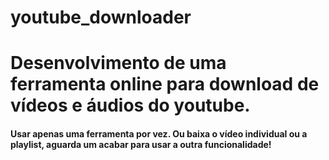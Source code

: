 # youtube_downloader
# Desenvolvimento de uma ferramenta online para download de vídeos e áudios do youtube.

#### Usar apenas uma ferramenta por vez. Ou baixa o vídeo individual ou a playlist, aguarda um acabar para usar a outra funcionalidade!
